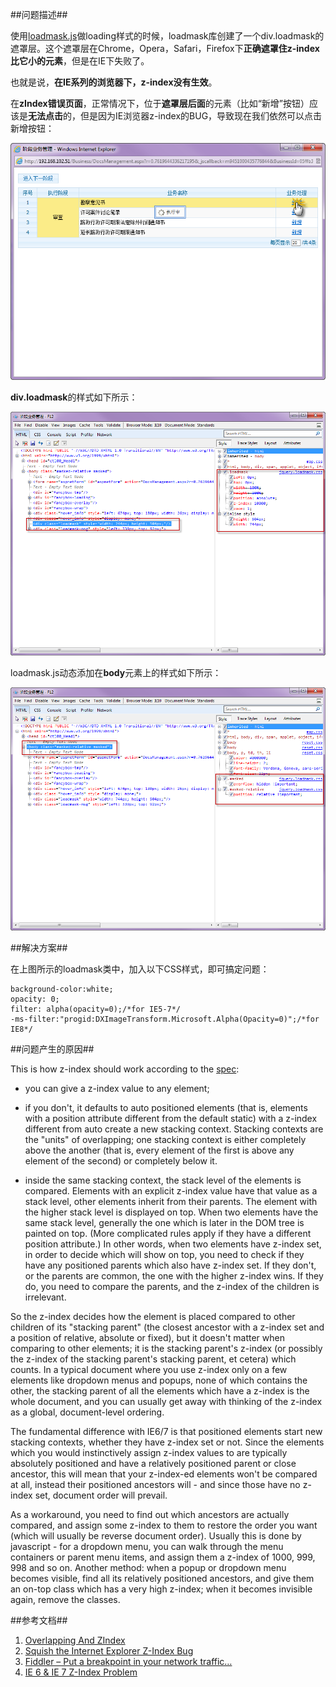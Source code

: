 ##问题描述##

使用[loadmask.js](https://code.google.com/p/jquery-loadmask/)做loading样式的时候，loadmask库创建了一个div.loadmask的遮罩层。这个遮罩层在Chrome，Opera，Safari，Firefox下**正确遮罩住z-index比它小的元素**，但是在IE下失败了。

也就是说，**在IE系列的浏览器下，z-index没有生效**。

在**zIndex错误页面**，正常情况下，位于**遮罩层后面**的元素（比如“新增”按钮）应该是**无法点击**的，但是因为IE浏览器z-index的BUG，导致现在我们依然可以点击新增按钮：

![zIndex错误页面](./zIndex_error_page.png)

**div.loadmask**的样式如下所示：

![div.loadmask](./zIndex_div_loadmask.png)

loadmask.js动态添加在**body**元素上的样式如下所示：

![body](./zIndex_body.png)

##解决方案##

在上图所示的loadmask类中，加入以下CSS样式，即可搞定问题：
	
	background-color:white;
	opacity: 0;
	filter: alpha(opacity=0);/*for IE5-7*/ 
	-ms-filter:"progid:DXImageTransform.Microsoft.Alpha(Opacity=0)";/*for IE8*/

##问题产生的原因##

This is how z-index should work according to the [spec](http://www.w3.org/TR/CSS2/visuren.html#z-index):

+	you can give a z-index value to any element; 

+	if you don't, it defaults to auto
positioned elements (that is, elements with a position attribute different from the default static) with a z-index different from auto create a new stacking context. Stacking contexts are the "units" of overlapping; one stacking context is either completely above the another (that is, every element of the first is above any element of the second) or completely below it.

+	inside the same stacking context, the stack level of the elements is compared. Elements with an explicit z-index value have that value as a stack level, other elements inherit from their parents. The element with the higher stack level is displayed on top. When two elements have the same stack level, generally the one which is later in the DOM tree is painted on top. (More complicated rules apply if they have a different position attribute.)
In other words, when two elements have z-index set, in order to decide which will show on top, you need to check if they have any positioned parents which also have z-index set. If they don't, or the parents are common, the one with the higher z-index wins. If they do, you need to compare the parents, and the z-index of the children is irrelevant.

So the z-index decides how the element is placed compared to other children of its "stacking parent" (the closest ancestor with a z-index set and a position of relative, absolute or fixed), but it doesn't matter when comparing to other elements; it is the stacking parent's z-index (or possibly the z-index of the stacking parent's stacking parent, et cetera) which counts. In a typical document where you use z-index only on a few elements like dropdown menus and popups, none of which contains the other, the stacking parent of all the elements which have a z-index is the whole document, and you can usually get away with thinking of the z-index as a global, document-level ordering.

The fundamental difference with IE6/7 is that positioned elements start new stacking contexts, whether they have z-index set or not. Since the elements which you would instinctively assign z-index values to are typically absolutely positioned and have a relatively positioned parent or close ancestor, this will mean that your z-index-ed elements won't be compared at all, instead their positioned ancestors will - and since those have no z-index set, document order will prevail.

As a workaround, you need to find out which ancestors are actually compared, and assign some z-index to them to restore the order you want (which will usually be reverse document order). Usually this is done by javascript - for a dropdown menu, you can walk through the menu containers or parent menu items, and assign them a z-index of 1000, 999, 998 and so on. Another method: when a popup or dropdown menu becomes visible, find all its relatively positioned ancestors, and give them an on-top class which has a very high z-index; when it becomes invisible again, remove the classes.

##参考文档##

1.	[Overlapping And ZIndex](http://css-discuss.incutio.com/wiki/Overlapping_And_ZIndex)
2.	[Squish the Internet Explorer Z-Index Bug](http://www.brenelz.com/blog/squish-the-internet-explorer-z-index-bug/)
3.	[Fiddler – Put a breakpoint in your network traffic…](http://blog.alner.net/archive/2008/10/06/fiddler-ndash-put-a-breakpoint-in-your-network-traffichellip.aspx)
4.	[IE 6 & IE 7 Z-Index Problem](http://stackoverflow.com/questions/672228/ie-6-ie-7-z-index-problem)